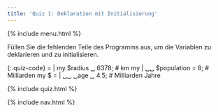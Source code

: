 ```yaml
---
title: 'Quiz 1: Deklaration mit Initialisierung'
---
```


{% include menu.html %}

Füllen Sie die fehlenden Teile des Programms aus, um die Variablen zu deklarieren und zu initialisieren.

{:.quiz-code}
= | my $radius ␣ 6378; # km
my | ␣␣ $population = 8; # Milliarden
my $ = | ␣␣ ␣age ␣ 4.5; # Milliarden Jahre

{% include quiz.html %}

{% include nav.html %}